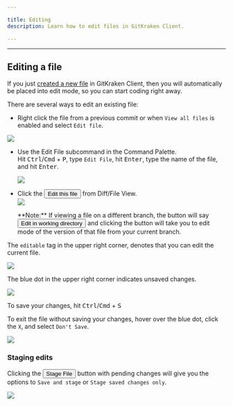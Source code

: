 ```yaml
---

title: Editing
description: Learn how to edit files in GitKraken Client.

---
```


***

## Editing a file

If you just [created a new file](/working-with-files/adding-and-removing#adding-a-file) in GitKraken Client, then you will automatically be placed into edit mode, so you can start coding right away.

There are several ways to edit an existing file:
 * Right click the file from a previous commit or when `View all files` is enabled and select `Edit file`.

 <img src='/img/documentation/working-with-files/editing-files/edit-context-menu.png' srcset='/img/documentation/working-with-files/editing-files/edit-context-menu@2x.png 2x' class='img-bordered img-responsive center'>

 * Use the Edit File subcommand in the Command Palette.  
 Hit <kbd>Ctrl</kbd>/<kbd>Cmd</kbd> + <kbd>P</kbd>, type `Edit File`, hit <kbd>Enter</kbd>, type the name of the file, and hit <kbd>Enter</kbd>.

    <img src='/img/documentation/working-with-files/editing-files/edit-file-fuzzy.gif' class='img-bordered img-responsive center'>
    
 * Click the <button class='button button--primary button--ui button--nolink'>Edit this file</span></button> from Diff/File View.  
    <img src='/img/documentation/working-with-files/editing-files/edit-diff.png' srcset='/img/documentation/working-with-files/editing-files/edit-diff@2x.png 2x' class='img-bordered img-responsive center'>
    <div class='callout callout--success'>
    <p>**Note:** If viewing a file on a different branch, the button will say <button class='button button--primary button--ui button--nolink'>Edit in working directory</span></button> and clicking the button will take you to edit mode of the version of that file from your current branch.</p>
    </div>
 

The `editable` tag in the upper right corner, denotes that you can edit the current file.

<img src='/img/documentation/working-with-files/editing-files/editable.png' srcset='/img/documentation/working-with-files/editing-files/editable@2x.png 2x' class='img-bordered img-responsive center'>



The blue dot in the upper right corner indicates unsaved changes. 

<img src='/img/documentation/working-with-files/editing-files/pending-changes.png' srcset='/img/documentation/working-with-files/editing-files/pending-changes@2x.png 2x' class='img-bordered img-responsive center'>

To save your changes, hit <kbd>Ctrl</kbd>/<kbd>Cmd</kbd> + <kbd>S</kbd>

To exit the file without saving your changes, hover over the blue dot, click the `X`, and select `Don't Save`.

<img src='/img/documentation/working-with-files/editing-files/dont-save.gif' class='img-bordered img-responsive center'>

### Staging edits

Clicking the <button class='button button--success button--ui button--nolink'>Stage File</span></button> button with pending changes will give you the options to `Save and stage` or `Stage saved changes only`. 

<img src='/img/documentation/working-with-files/editing-files/save-stage.png' srcset='/img/documentation/working-with-files/editing-files/save-stage@2x.png 2x' class='img-bordered img-responsive center'>